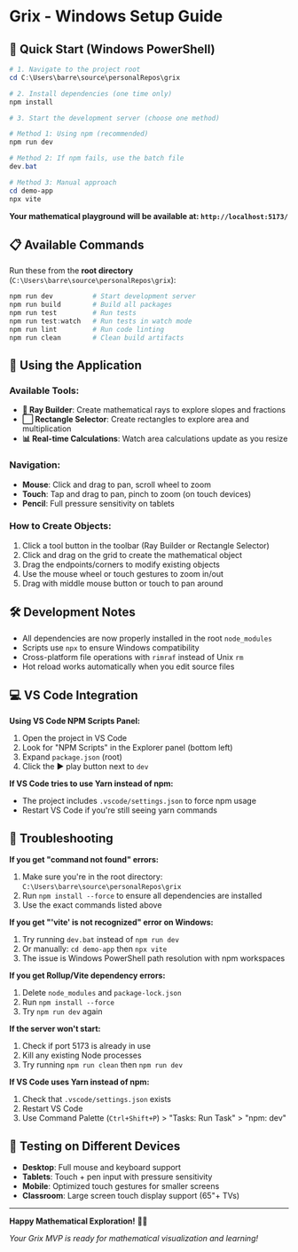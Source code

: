 # Grix - Windows Setup Guide

## 🚀 Quick Start (Windows PowerShell)

```powershell
# 1. Navigate to the project root
cd C:\Users\barre\source\personalRepos\grix

# 2. Install dependencies (one time only)
npm install

# 3. Start the development server (choose one method)

# Method 1: Using npm (recommended)
npm run dev

# Method 2: If npm fails, use the batch file
dev.bat

# Method 3: Manual approach
cd demo-app
npx vite
```

**Your mathematical playground will be available at: `http://localhost:5173/`**

## 📋 Available Commands

Run these from the **root directory** (`C:\Users\barre\source\personalRepos\grix`):

```powershell
npm run dev          # Start development server
npm run build        # Build all packages
npm run test         # Run tests
npm run test:watch   # Run tests in watch mode
npm run lint         # Run code linting
npm run clean        # Clean build artifacts
```

## 🎯 Using the Application

### Available Tools:
- **📏 Ray Builder**: Create mathematical rays to explore slopes and fractions
- **⬜ Rectangle Selector**: Create rectangles to explore area and multiplication
- **📊 Real-time Calculations**: Watch area calculations update as you resize

### Navigation:
- **Mouse**: Click and drag to pan, scroll wheel to zoom
- **Touch**: Tap and drag to pan, pinch to zoom (on touch devices)
- **Pencil**: Full pressure sensitivity on tablets

### How to Create Objects:
1. Click a tool button in the toolbar (Ray Builder or Rectangle Selector)
2. Click and drag on the grid to create the mathematical object
3. Drag the endpoints/corners to modify existing objects
4. Use the mouse wheel or touch gestures to zoom in/out
5. Drag with middle mouse button or touch to pan around

## 🛠 Development Notes

- All dependencies are now properly installed in the root `node_modules`
- Scripts use `npx` to ensure Windows compatibility
- Cross-platform file operations with `rimraf` instead of Unix `rm`
- Hot reload works automatically when you edit source files

## 💻 VS Code Integration

**Using VS Code NPM Scripts Panel:**
1. Open the project in VS Code
2. Look for "NPM Scripts" in the Explorer panel (bottom left)
3. Expand `package.json` (root)
4. Click the ▶️ play button next to `dev`

**If VS Code tries to use Yarn instead of npm:**
- The project includes `.vscode/settings.json` to force npm usage
- Restart VS Code if you're still seeing yarn commands

## 🚨 Troubleshooting

**If you get "command not found" errors:**
1. Make sure you're in the root directory: `C:\Users\barre\source\personalRepos\grix`
2. Run `npm install --force` to ensure all dependencies are installed
3. Use the exact commands listed above

**If you get "'vite' is not recognized" error on Windows:**
1. Try running `dev.bat` instead of `npm run dev`
2. Or manually: `cd demo-app` then `npx vite`
3. The issue is Windows PowerShell path resolution with npm workspaces

**If you get Rollup/Vite dependency errors:**
1. Delete `node_modules` and `package-lock.json`
2. Run `npm install --force`
3. Try `npm run dev` again

**If the server won't start:**
1. Check if port 5173 is already in use
2. Kill any existing Node processes
3. Try running `npm run clean` then `npm run dev`

**If VS Code uses Yarn instead of npm:**
1. Check that `.vscode/settings.json` exists
2. Restart VS Code
3. Use Command Palette (`Ctrl+Shift+P`) > "Tasks: Run Task" > "npm: dev"

## 📱 Testing on Different Devices

- **Desktop**: Full mouse and keyboard support
- **Tablets**: Touch + pen input with pressure sensitivity
- **Mobile**: Optimized touch gestures for smaller screens
- **Classroom**: Large screen touch display support (65"+ TVs)

---

**Happy Mathematical Exploration!** 🧮✨

*Your Grix MVP is ready for mathematical visualization and learning!*